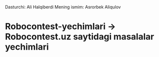 Dasturchi: Ali Halqiberdi
Mening ismim: Asrorbek Aliqulov 
# Robocontest-yechimlari -> Robocontest.uz saytidagi masalalar yechimlari
